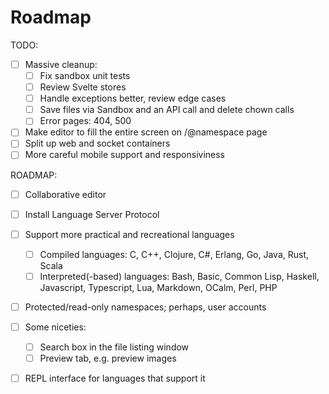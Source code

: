 # Roadmap

TODO:
  - [ ] Massive cleanup:
	- [ ] Fix sandbox unit tests
	- [ ] Review Svelte stores
	- [ ] Handle exceptions better, review edge cases
	- [ ] Save files via Sandbox and an API call and delete chown
          calls
	- [ ] Error pages: 404, 500
  - [ ] Make editor to fill the entire screen on /@namespace page
  - [ ] Split up web and socket containers
  - [ ] More careful mobile support and responsiviness

ROADMAP:
  - [ ] Collaborative editor
  - [ ] Install Language Server Protocol
  - [ ] Support more practical and recreational languages
    - [ ] Compiled languages: C, C++, Clojure, C#, Erlang, Go, Java,
          Rust, Scala
	- [ ] Interpreted(-based) languages: Bash, Basic, Common Lisp, Haskell,
          Javascript, Typescript, Lua, Markdown, OCalm, Perl, PHP
  - [ ] Protected/read-only namespaces; perhaps, user accounts
  - [ ] Some niceties:
	- [ ] Search box in the file listing window
	- [ ] Preview tab, e.g. preview images
  - [ ] REPL interface for languages that support it

